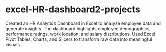 # excel-HR-dashboard2-projects
Created an HR Analytics Dashboard in Excel to analyze employee data and generate insights. The dashboard highlights employee demographics, performance ratings, work location, and salary distributions. Used Excel Pivot Tables, Charts, and Slicers to transform raw data into meaningful visuals.
